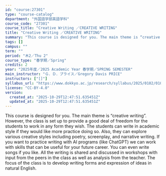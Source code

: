 ```yaml
---
id: "course:27301"
type: "course-catalog"
department: "外国語学部英語学科"
course_code: "27301"
course_title: "Creative Writing ／CREATIVE WRITING"
title: "Creative Writing ／CREATIVE WRITING"
summary: "This course is designed for you. The main theme is “creative writing”. However, the class is set up to provide a good de…"
tags: []
campus: ""
term: ""
period: "木2／Thu 2"
course_type: "春学期／Spring"
credits: 2
year: "2025年度／2025 Academic Year 春学期／SPRING SEMESTER"
main_instructor: "Ｇ．Ｄ．プライス／Gregory Davis PRICE"
instructors: ["[]"]
syllabus_url: "https://www.dokkyo.ac.jp/research/syllabus/2025/0102/0102_27301_ja_JP.html"
license: "CC-BY-4.0"
version:
  created_at: "2025-10-29T12:47:51.635451Z"
  updated_at: "2025-10-29T12:47:51.635451Z"
---
```

This course is designed for you. The main theme is “creative writing”. However, the class is set up to provide a good deal of freedom for the students to work in any form they wish. The students can write in academic style if they would like more practice doing so. Also, they can explore various creative styles including poetry, screenplay, and narrative writing. If you want to practice writing with AI programs (like ChatGPT) we can work with skills that can be useful for your future career. You can even write songs if you like. All the writing is shared and discussed in workshops with input from the peers in the class as well as analysis from the teacher. The focus of the class is to develop writing forms and expression of ideas in natural English.
